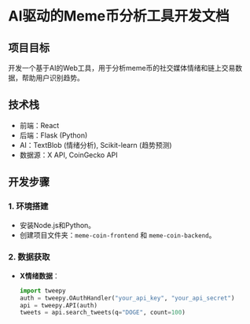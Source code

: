 # AI驱动的Meme币分析工具开发文档
## 项目目标
开发一个基于AI的Web工具，用于分析meme币的社交媒体情绪和链上交易数据，帮助用户识别趋势。

## 技术栈
- 前端：React
- 后端：Flask (Python)
- AI：TextBlob (情绪分析), Scikit-learn (趋势预测)
- 数据源：X API, CoinGecko API

## 开发步骤
### 1. 环境搭建
- 安装Node.js和Python。
- 创建项目文件夹：`meme-coin-frontend` 和 `meme-coin-backend`。

### 2. 数据获取
- **X情绪数据**：
  ```python
  import tweepy
  auth = tweepy.OAuthHandler("your_api_key", "your_api_secret")
  api = tweepy.API(auth)
  tweets = api.search_tweets(q="DOGE", count=100)